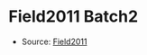 <a name="material" />

# Field2011 Batch2
<script type="application/ld+json">
  {
    "@context": "https://schema.org/",
    "@type": "ChemicalSubstance",
    "http://purl.org/dc/terms/conformsTo":
      {
        "@type": "CreativeWork",
        "@id": "https://bioschemas.org/profiles/ChemicalSubstance/0.4-RELEASE/"
      },
    "@id": "https://egonw.github.io/nanowiki/nanowiki107.html#material",
    "name": "Field2011 Batch2",
    "sameAs": "http://127.0.0.1/mediawiki/index.php/Special:URIResolver/Field2011_Batch2"
  }
</script>


* Source: [Field2011](Field2011.md)

